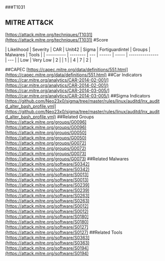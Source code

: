 ###T1031
## MITRE ATT&CK
[https://attack.mitre.org/techniques/T1031](https://attack.mitre.org/techniques/T1031)
#Score

| Likelihood | Severity | CAR | Unit42 | Sigma | Fortiguardintel | Groups | Malwares | Tools |
| ---------- | -------- | --- | ------ | ----- | --------------- | ---  |
| Low | Very Low | 2 |   | 1 |   | 4 | 7 | 2 |

##CAPEC
[https://capec.mitre.org/data/definitions/551.html](https://capec.mitre.org/data/definitions/551.html)
[]()
##Car Indicators
[https://car.mitre.org/analytics/CAR-2014-02-001/](https://car.mitre.org/analytics/CAR-2014-02-001/)
[https://car.mitre.org/analytics/CAR-2014-03-005/](https://car.mitre.org/analytics/CAR-2014-03-005/)
##Sigma Indicators
[https://github.com/Neo23x0/sigma/tree/master/rules/linux/auditd/lnx_auditd_alter_bash_profile.yml](https://github.com/Neo23x0/sigma/tree/master/rules/linux/auditd/lnx_auditd_alter_bash_profile.yml)
[]()
##Related Groups
[https://attack.mitre.org/groups/G0096](https://attack.mitre.org/groups/G0096)
[https://attack.mitre.org/groups/G0050](https://attack.mitre.org/groups/G0050)
[https://attack.mitre.org/groups/G0072](https://attack.mitre.org/groups/G0072)
[https://attack.mitre.org/groups/G0073](https://attack.mitre.org/groups/G0073)
[]()
##Related Malwares
[https://attack.mitre.org/software/S0342](https://attack.mitre.org/software/S0342)
[https://attack.mitre.org/software/S0013](https://attack.mitre.org/software/S0013)
[https://attack.mitre.org/software/S0239](https://attack.mitre.org/software/S0239)
[https://attack.mitre.org/software/S0263](https://attack.mitre.org/software/S0263)
[https://attack.mitre.org/software/S0012](https://attack.mitre.org/software/S0012)
[https://attack.mitre.org/software/S0180](https://attack.mitre.org/software/S0180)
[https://attack.mitre.org/software/S0127](https://attack.mitre.org/software/S0127)
[]()
##Related Tools
[https://attack.mitre.org/software/S0363](https://attack.mitre.org/software/S0363)
[https://attack.mitre.org/software/S0194](https://attack.mitre.org/software/S0194)
[]()
